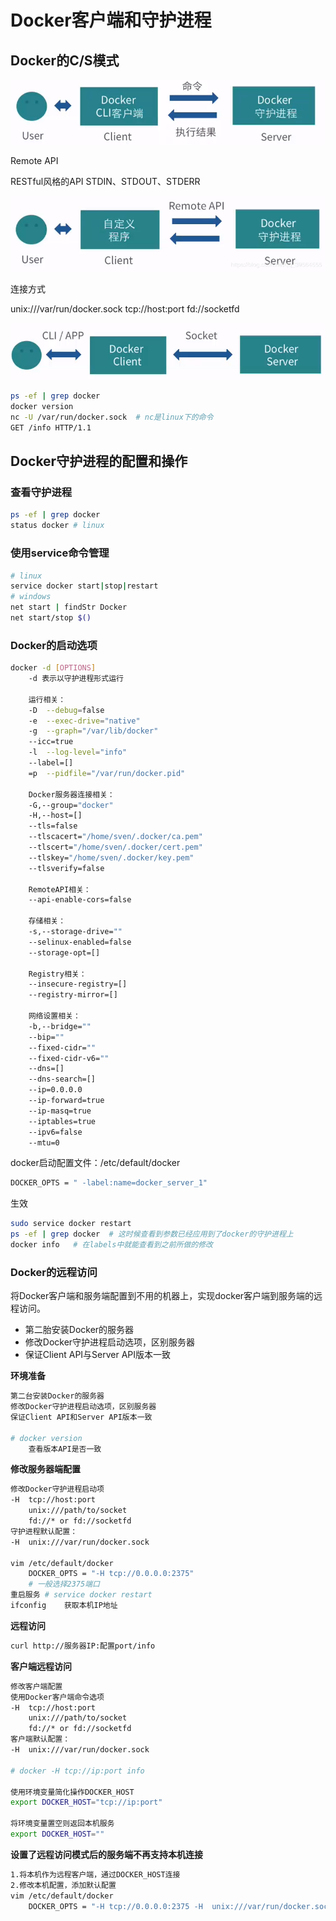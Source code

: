 # Docker客户端和守护进程

## Docker的C/S模式

![命令方式操作](.\img\20190801111028168.png)

Remote API

RESTful风格的API
STDIN、STDOUT、STDERR

![RESTful风格的API](.\img\2019080111200989.png)

连接方式

unix:///var/run/docker.sock
tcp://host:port
fd://socketfd

![unix,tcp,fd方式交互](.\img\20190801111918280.png)

```bash
ps -ef | grep docker
docker version
nc -U /var/run/docker.sock  # nc是linux下的命令
GET /info HTTP/1.1
```

## Docker守护进程的配置和操作

### 查看守护进程

```bash
ps -ef | grep docker
status docker # linux
```

### 使用service命令管理

```bash
# linux
service docker start|stop|restart 
# windows
net start | findStr Docker
net start/stop $()
```

### Docker的启动选项

```bash
docker -d [OPTIONS]
    -d 表示以守护进程形式运行

    运行相关：
    -D  --debug=false
    -e  --exec-drive="native"
    -g  --graph="/var/lib/docker"
    --icc=true
    -l  --log-level="info"
    --label=[]
    =p  --pidfile="/var/run/docker.pid"

    Docker服务器连接相关：
    -G,--group="docker"
    -H,--host=[]
    --tls=false
    --tlscacert="/home/sven/.docker/ca.pem"
    --tlscert="/home/sven/.docker/cert.pem"
    --tlskey="/home/sven/.docker/key.pem"
    --tlsverify=false

    RemoteAPI相关：
    --api-enable-cors=false

    存储相关：
    -s,--storage-drive=""
    --selinux-enabled=false
    --storage-opt=[]

    Registry相关：
    --insecure-registry=[]
    --registry-mirror=[]

    网络设置相关：
    -b,--bridge=""
    --bip=""
    --fixed-cidr=""
    --fixed-cidr-v6=""
    --dns=[]
    --dns-search=[]
    --ip=0.0.0.0
    --ip-forward=true
    --ip-masq=true
    --iptables=true
    --ipv6=false
    --mtu=0
```

docker启动配置文件：/etc/default/docker

```bash
DOCKER_OPTS = " -label:name=docker_server_1"
```

生效

```bash
sudo service docker restart
ps -ef | grep docker  # 这时候查看到参数已经应用到了docker的守护进程上
docker info   # 在labels中就能查看到之前所做的修改
```



### Docker的远程访问

​	  将Docker客户端和服务端配置到不用的机器上，实现docker客户端到服务端的远程访问。

- 第二胎安装Docker的服务器
- 修改Docker守护进程启动选项，区别服务器
- 保证Client API与Server API版本一致



**环境准备**

```bash
第二台安装Docker的服务器
修改Docker守护进程启动选项，区别服务器
保证Client API和Server API版本一致

# docker version
    查看版本API是否一致
```

**修改服务器端配置**

```bash
修改Docker守护进程启动项
-H  tcp://host:port
    unix:///path/to/socket
    fd://* or fd://socketfd
守护进程默认配置：
-H  unix:///var/run/docker.sock

vim /etc/default/docker
    DOCKER_OPTS = "-H tcp://0.0.0.0:2375"
    # 一般选择2375端口
重启服务 # service docker restart
ifconfig    获取本机IP地址
```

**远程访问**

```bash
curl http://服务器IP:配置port/info
```

**客户端远程访问**

```bash
修改客户端配置
使用Docker客户端命令选项
-H  tcp://host:port
    unix:///path/to/socket
    fd://* or fd://socketfd
客户端默认配置：
-H  unix:///var/run/docker.sock

# docker -H tcp://ip:port info

使用环境变量简化操作DOCKER_HOST
export DOCKER_HOST="tcp://ip:port"

将环境变量置空则返回本机服务
export DOCKER_HOST=""
```

**设置了远程访问模式后的服务端不再支持本机连接**

```bash
1.将本机作为远程客户端，通过DOCKER_HOST连接
2.修改本机配置，添加默认配置
vim /etc/default/docker
    DOCKER_OPTS = "-H tcp://0.0.0.0:2375 -H  unix:///var/run/docker.sock" # 可以指定多个远程服务
```

